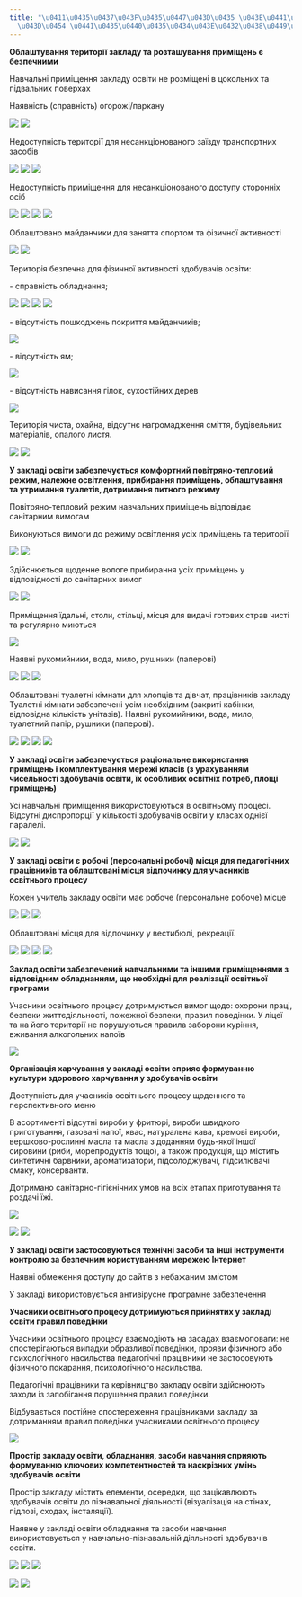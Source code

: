 ```yaml
---
title: "\u0411\u0435\u0437\u043F\u0435\u0447\u043D\u0435 \u043E\u0441\u0432\u0456\u0442\
  \u043D\u0454 \u0441\u0435\u0440\u0435\u0434\u043E\u0432\u0438\u0449\u0435"
---
```

**Облаштування території закладу та розташування приміщень є безпечними**

Навчальні приміщення закладу освіти не розміщені в цокольних та підвальних поверхах

Наявність (справність) огорожі/паркану

![](/files/безпечне-освітнє-сер-img_20211020_113506.jpg)
![](/files/безпечне-освітнє-сер-img_20211020_113821.jpg)

Недоступність території для несанкціонованого заїзду транспортних засобів

![](/files/безпечне-освітнє-сер-img_20211020_113519.jpg)
![](/files/безпечне-освітнє-сер-img_20211020_113943.jpg)
![](/files/безпечне-освітнє-сер-img_20211020_113814.jpg)

Недоступність приміщення для несанкціонованого доступу сторонніх осіб

![](/files/безпечне-освітнє-сер-img_20211020_114445.jpg)
![](/files/безпечне-освітнє-сер-img_20211020_132901.jpg)
![](/files/безпечне-освітнє-сер-img_20210921_144139.jpg)
![](/files/безпечне-освітнє-сер-img_20211020_114311.jpg)

Облаштовано майданчики для заняття спортом та фізичної активності

![](/files/безпечне-освітнє-сер-img_20211020_113545.jpg)
![](/files/безпечне-освітнє-сер-img_20211020_115013.jpg)

Територія безпечна для фізичної активності здобувачів освіти:

*-*
справність обладнання;

![](/files/безпечне-освітнє-сер-img_20211020_113712.jpg)
![](/files/безпечне-освітнє-сер-img_20211020_115219.jpg)
![](/files/безпечне-освітнє-сер-img_20211020_115203.jpg)
![](/files/безпечне-освітнє-сер-img_20211020_115114.jpg)

*-*
відсутність пошкоджень покриття майданчиків;

![](/files/безпечне-освітнє-сер-img_20211020_113613.jpg)

*-*
відсутність ям;

![](/files/безпечне-освітнє-сер-img_20211020_115050.jpg)

*-*
відсутність нависання гілок, сухостійних дерев

![](/files/безпечне-освітнє-сер-img_20211020_115013.jpg)

Територія чиста, охайна, відсутнє нагромадження сміття, будівельних матеріалів, опалого листя.

![](/files/безпечне-освітнє-сер-img_20211020_114410.jpg)
![](/files/безпечне-освітнє-сер-img_20211020_114238.jpg)

**У закладі освіти забезпечується комфортний повітряно-тепловий режим, належне освітлення, прибирання приміщень, облаштування та утримання туалетів, дотримання питного режиму**

Повітряно-тепловий режим навчальних приміщень відповідає санітарним вимогам

Виконуються вимоги до режиму освітлення усіх приміщень та території

![](/files/безпечне-освітнє-сер-img_20210921_142529.jpg)
![](/files/безпечне-освітнє-сер-img_20211020_130906.jpg)

Здійснюється щоденне вологе прибирання усіх приміщень у відповідності до санітарних вимог

![](/files/безпечне-освітнє-сер-img_20211020_131626.jpg)
![](/files/безпечне-освітнє-сер-img_20211020_131808.jpg)

Приміщення їдальні, столи, стільці, місця для видачі готових страв чисті та регулярно миються

![](/files/безпечне-освітнє-сер-img_20211020_115640.jpg)

Наявні рукомийники, вода, мило, рушники (паперові)

![](/files/безпечне-освітнє-сер-img_20211020_115710.jpg)
![](/files/безпечне-освітнє-сер-img_20211020_120835.jpg)
![](/files/безпечне-освітнє-сер-зображення_viber_2021-09-23_11-15-15-525.jpg)

Облаштовані туалетні кімнати для хлопців та дівчат, працівників закладу Туалетні кімнати забезпечені усім необхідним (закриті кабінки, відповідна кількість унітазів). Наявні рукомийники, вода, мило, туалетний папір, рушники (паперові).

![](/files/безпечне-освітнє-сер-img_20211020_120816.jpg)
![](/files/безпечне-освітнє-сер-зображення_viber_2021-09-23_11-16-17-364.jpg)
![](/files/безпечне-освітнє-сер-зображення_viber_2021-09-23_11-16-14-780.jpg)
![](/files/безпечне-освітнє-сер-img_20211020_121011.jpg)

**У закладі освіти забезпечується раціональне використання приміщень і комплектування мережі класів (з урахуванням чисельності здобувачів освіти, їх особливих освітніх потреб, площі приміщень)**

Усі навчальні приміщення використовуються в освітньому процесі. Відсутні диспропорції у кількості здобувачів освіти у класах однієї паралелі.

![](/files/безпечне-освітнє-сер-img_20211020_130850.jpg)
![](/files/безпечне-освітнє-сер-img_20210921_142447.jpg)

**У закладі освіти є робочі (персональні робочі) місця для педагогічних працівників та облаштовані місця відпочинку для учасників освітнього процесу**

Кожен учитель закладу освіти має робоче (персональне робоче) місце

![](/files/безпечне-освітнє-сер-img_20211020_130427.jpg)
![](/files/безпечне-освітнє-сер-img_20211020_131209.jpg)
![](/files/безпечне-освітнє-сер-img_20211020_131200.jpg)

Облаштовані місця для відпочинку у вестибюлі, рекреації.

![](/files/безпечне-освітнє-сер-img_20210921_142155.jpg)
![](/files/безпечне-освітнє-сер-img_20211020_115947.jpg)
![](/files/безпечне-освітнє-сер-2022-02-17_13-35-39-159.jpg)
![](/files/безпечне-освітнє-сер-2022-02-17_13-35-55-494.jpg)

**Заклад освіти забезпечений навчальними та іншими приміщеннями з відповідним обладнанням, що необхідні для реалізації освітньої програми**

Учасники освітнього процесу дотримуються вимог щодо: охорони праці, безпеки життєдіяльності, пожежної безпеки, правил поведінки. У ліцеї та на його території не порушуються правила заборони куріння, вживання алкогольних напоїв

![](/files/безпечне-освітнє-сер-img_20211020_131047.jpg)

**Організація харчування у закладі освіти сприяє формуванню культури здорового харчування у здобувачів освіти**

Доступність для учасників освітнього процесу щоденного та перспективного меню

В асортименті відсутні вироби у фритюрі, вироби швидкого приготування, газовані напої, квас, натуральна кава, кремові вироби, вершково-рослинні масла та масла з доданням будь-якої іншої сировини (риби, морепродуктів тощо), а також продукція, що містить синтетичні барвники, ароматизатори, підсолоджувачі, підсилювачі смаку, консерванти.

Дотримано санітарно-гігієнічних умов на всіх етапах приготування та роздачі їжі.

![](/files/безпечне-освітнє-сер-img_20210921_143200.jpg)

![](/files/безпечне-освітнє-сер-img_20210921_143212.jpg)
![](/files/безпечне-освітнє-сер-img_20211020_115634.jpg)

**У закладі освіти застосовуються технічні засоби та інші інструменти контролю за безпечним користуванням мережею Інтернет**

Наявні обмеження доступу до сайтів з небажаним змістом

У закладі використовується антивірусне програмне забезпечення

**Учасники освітнього процесу дотримуються прийнятих у закладі освіти правил поведінки**

Учасники освітнього процесу взаємодіють на засадах взаємоповаги: не спостерігаються випадки образливої поведінки, прояви фізичного або психологічного насильства педагогічні працівники не застосовують фізичного покарання, психологічного насильства.

Педагогічні працівники та керівництво закладу освіти здійснюють заходи із запобігання порушення правил поведінки.

Відбувається постійне спостереження працівниками закладу за дотриманням правил поведінки учасниками освітнього процесу

![](/files/безпечне-освітнє-сер-img_20211020_120207.jpg)

**Простір закладу освіти, обладнання, засоби навчання сприяють формуванню ключових компетентностей та наскрізних умінь здобувачів освіти**

Простір закладу містить елементи, осередки, що зацікавлюють здобувачів освіти до пізнавальної діяльності (візуалізація на стінах, підлозі, сходах, інсталяції).

Наявне у закладі освіти обладнання та засоби навчання використовується у навчально-пізнавальній діяльності здобувачів освіти.

![](/files/безпечне-освітнє-сер-img_20211020_120142.jpg)
![](/files/безпечне-освітнє-сер-img_20211020_120258.jpg)
![](/files/безпечне-освітнє-сер-img_20211020_120156.jpg)

![](/files/безпечне-освітнє-сер-img_20211020_120357.jpg)
![](/files/безпечне-освітнє-сер-img_20211020_120348.jpg)